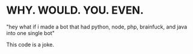 # WHY. WOULD. YOU. EVEN.

"hey what if i made a bot that had python, node, php, brainfuck, and java into one single bot"

This code is a joke.
